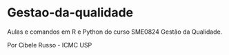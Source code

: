 # Gestao-da-qualidade

Aulas e comandos em R e Python do curso SME0824 Gestão da Qualidade.

Por Cibele Russo - ICMC USP
